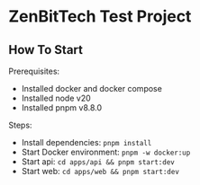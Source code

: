 # ZenBitTech Test Project

## How To Start

Prerequisites:

- Installed docker and docker compose
- Installed node v20
- Installed pnpm v8.8.0

Steps:

- Install dependencies: `pnpm install`
- Start Docker environment: `pnpm -w docker:up`
- Start api: `cd apps/api && pnpm start:dev`
- Start web: `cd apps/web && pnpm start:dev`
